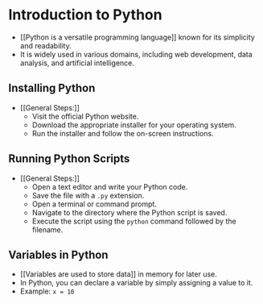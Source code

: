 # Introduction to Python
- [[Python is a versatile programming language]] known for its simplicity and readability.
- It is widely used in various domains, including web development, data analysis, and artificial intelligence.

## Installing Python
- [[General Steps:]]
    - Visit the official Python website.
    - Download the appropriate installer for your operating system.
    - Run the installer and follow the on-screen instructions.

## Running Python Scripts
- [[General Steps:]]
    - Open a text editor and write your Python code.
    - Save the file with a `.py` extension.
    - Open a terminal or command prompt.
    - Navigate to the directory where the Python script is saved.
    - Execute the script using the `python` command followed by the filename.

## Variables in Python
- [[Variables are used to store data]] in memory for later use.
- In Python, you can declare a variable by simply assigning a value to it.
- Example: `x = 10`